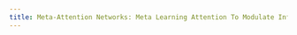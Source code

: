```yaml
---
title: Meta-Attention Networks: Meta Learning Attention To Modulate Information Between Sparsely Interacting Recurrent Modules.
---
```

